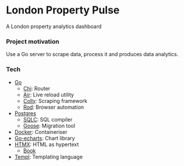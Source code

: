 # London Property Pulse
A London property analytics dashboard

### Project motivation
Use a Go server to scrape data, process it and produces data analytics.

### Tech
- [Go](https://go.dev/)
    - [Chi](https://github.com/go-chi/chi): Router
    - [Air](https://github.com/cosmtrek/air): Live reload utility
    - [Colly](https://github.com/gocolly/colly): Scraping framework
    - [Rod](https://github.com/go-rod/rod): Browser automation
- [Postgres](https://www.postgresql.org/)
    - [SQLC](https://docs.sqlc.dev/en/stable/index.html#): SQL compiler
    - [Goose](https://github.com/pressly/goose): Migration tool
- [Docker](https://www.docker.com/): Containeriser
- [Go-echarts](https://github.com/go-echarts/go-echarts): Chart library
- [HTMX](https://htmx.org/): HTML as hypertext
    - [Book](https://hypermedia.systems/book/contents/)
- [Templ](https://templ.guide): Templating language



